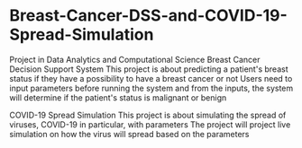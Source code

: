 # Breast-Cancer-DSS-and-COVID-19-Spread-Simulation
Project in Data Analytics and Computational Science
Breast Cancer Decision Support System
This project is about predicting a patient's breast status if they have a possibility to have a breast cancer or not
Users need to input parameters before running the system and from the inputs, the system will determine if the patient's status is malignant or benign

COVID-19 Spread Simulation
This project is about simulating the spread of viruses, COVID-19 in particular, with parameters
The project will project live simulation on how the virus will spread based on the parameters
